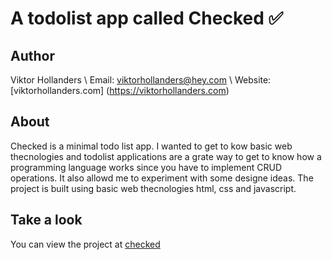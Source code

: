 # A todolist app called Checked ✅

## Author

Viktor Hollanders \\
Email: <viktorhollanders@hey.com> \\
Website: [viktorhollanders.com] (https://viktorhollanders.com)

## About

Checked is a minimal todo list app. I wanted to get to kow basic web thecnologies and todolist applications are a grate way to get to know how a programming language works since you have to implement CRUD operations. It also allowd me to experiment with some designe ideas. The project is built using basic web thecnologies html, css and javascript.

## Take a look

You can view the project at [checked](https://viktorhollanders.github.io/checked/)

